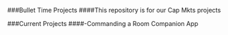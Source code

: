 ###Bullet Time Projects
####This repository is for our Cap Mkts projects

###Current Projects
####-Commanding a Room Companion App
